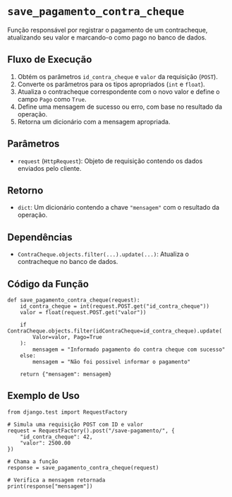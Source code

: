 # `save_pagamento_contra_cheque`

Função responsável por registrar o pagamento de um contracheque, atualizando seu valor e marcando-o como pago no banco de dados.

## Fluxo de Execução

1. Obtém os parâmetros `id_contra_cheque` e `valor` da requisição (`POST`).
2. Converte os parâmetros para os tipos apropriados (`int` e `float`).
3. Atualiza o contracheque correspondente com o novo valor e define o campo `Pago` como `True`.
4. Define uma mensagem de sucesso ou erro, com base no resultado da operação.
5. Retorna um dicionário com a mensagem apropriada.

## Parâmetros

- `request` (`HttpRequest`): Objeto de requisição contendo os dados enviados pelo cliente.

## Retorno

- `dict`: Um dicionário contendo a chave `"mensagem"` com o resultado da operação.

## Dependências

- `ContraCheque.objects.filter(...).update(...)`: Atualiza o contracheque no banco de dados.

## Código da Função

```{py3 linenums="1"}
def save_pagamento_contra_cheque(request):
    id_contra_cheque = int(request.POST.get("id_contra_cheque"))
    valor = float(request.POST.get("valor"))

    if ContraCheque.objects.filter(idContraCheque=id_contra_cheque).update(
        Valor=valor, Pago=True
    ):
        mensagem = "Informado pagamento do contra cheque com sucesso"
    else:
        mensagem = "Não foi possivel informar o pagamento"

    return {"mensagem": mensagem}
```

## Exemplo de Uso

```{py3 linenums="1"}
from django.test import RequestFactory

# Simula uma requisição POST com ID e valor
request = RequestFactory().post("/save-pagamento/", {
    "id_contra_cheque": 42,
    "valor": 2500.00
})

# Chama a função
response = save_pagamento_contra_cheque(request)

# Verifica a mensagem retornada
print(response["mensagem"])
```

